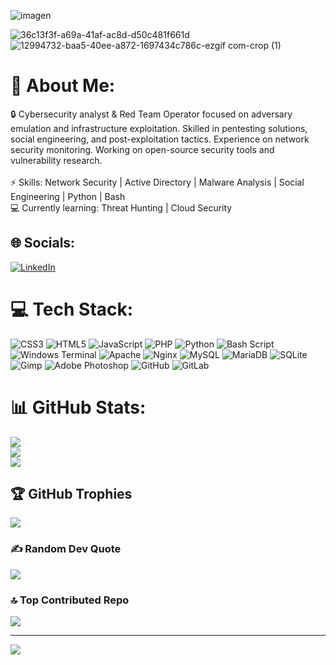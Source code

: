 ![imagen](https://github.com/sPROFFEs/sPROFFEs/assets/150958256/ae33b499-1274-4d9a-88a5-2e3d52a04e1d)

![36c13f3f-a69a-41af-ac8d-d50c481f661d](https://github.com/user-attachments/assets/9ec09b93-fce4-4d0f-9f6d-7b7398ebbe24)
![12994732-baa5-40ee-a872-1697434c786c-ezgif com-crop (1)](https://github.com/user-attachments/assets/0cbd558c-d15f-496b-b9a8-4bb560951712)

# 💫 About Me:
🔒 Cybersecurity analyst & Red Team Operator focused on adversary emulation and infrastructure exploitation. Skilled in pentesting solutions, social engineering, and post-exploitation tactics. Experience on network security monitoring. Working on open-source security tools and vulnerability research.<br><br>⚡ Skills: Network Security | Active Directory | Malware Analysis | Social Engineering | Python | Bash<br>💻 Currently learning: Threat Hunting | Cloud Security 


## 🌐 Socials:
[![LinkedIn](https://img.shields.io/badge/LinkedIn-%230077B5.svg?logo=linkedin&logoColor=white)](https://linkedin.com/in/pr0ff3) 

# 💻 Tech Stack:
![CSS3](https://img.shields.io/badge/css3-%231572B6.svg?style=plastic&logo=css3&logoColor=white) ![HTML5](https://img.shields.io/badge/html5-%23E34F26.svg?style=plastic&logo=html5&logoColor=white) ![JavaScript](https://img.shields.io/badge/javascript-%23323330.svg?style=plastic&logo=javascript&logoColor=%23F7DF1E) ![PHP](https://img.shields.io/badge/php-%23777BB4.svg?style=plastic&logo=php&logoColor=white) ![Python](https://img.shields.io/badge/python-3670A0?style=plastic&logo=python&logoColor=ffdd54) ![Bash Script](https://img.shields.io/badge/bash_script-%23121011.svg?style=plastic&logo=gnu-bash&logoColor=white) ![Windows Terminal](https://img.shields.io/badge/Windows%20Terminal-%234D4D4D.svg?style=plastic&logo=windows-terminal&logoColor=white) ![Apache](https://img.shields.io/badge/apache-%23D42029.svg?style=plastic&logo=apache&logoColor=white) ![Nginx](https://img.shields.io/badge/nginx-%23009639.svg?style=plastic&logo=nginx&logoColor=white) ![MySQL](https://img.shields.io/badge/mysql-4479A1.svg?style=plastic&logo=mysql&logoColor=white) ![MariaDB](https://img.shields.io/badge/MariaDB-003545?style=plastic&logo=mariadb&logoColor=white) ![SQLite](https://img.shields.io/badge/sqlite-%2307405e.svg?style=plastic&logo=sqlite&logoColor=white) ![Gimp](https://img.shields.io/badge/Gimp-657D8B?style=plastic&logo=gimp&logoColor=FFFFFF) ![Adobe Photoshop](https://img.shields.io/badge/adobe%20photoshop-%2331A8FF.svg?style=plastic&logo=adobe%20photoshop&logoColor=white) ![GitHub](https://img.shields.io/badge/github-%23121011.svg?style=plastic&logo=github&logoColor=white) ![GitLab](https://img.shields.io/badge/gitlab-%23181717.svg?style=plastic&logo=gitlab&logoColor=white)
# 📊 GitHub Stats:
![](https://github-readme-stats.vercel.app/api?username=sPROFFEs&theme=neon&hide_border=false&include_all_commits=false&count_private=false)<br/>
![](https://github-readme-streak-stats.herokuapp.com/?user=sPROFFEs&theme=neon&hide_border=false)<br/>
![](https://github-readme-stats.vercel.app/api/top-langs/?username=sPROFFEs&theme=neon&hide_border=false&include_all_commits=false&count_private=false&layout=compact)

## 🏆 GitHub Trophies
![](https://github-profile-trophy.vercel.app/?username=sPROFFEs&theme=neon&no-frame=false&no-bg=true&margin-w=4)

### ✍️ Random Dev Quote
![](https://quotes-github-readme.vercel.app/api?type=horizontal&theme=radical)

### 🔝 Top Contributed Repo
![](https://github-contributor-stats.vercel.app/api?username=sPROFFEs&limit=5&theme=neon&combine_all_yearly_contributions=true)

---
[![](https://visitcount.itsvg.in/api?id=sPROFFEs&icon=0&color=0)](https://visitcount.itsvg.in)

<!-- Proudly created with GPRM ( https://gprm.itsvg.in ) -->                                                                                                                                                      


                                                                                                                         



